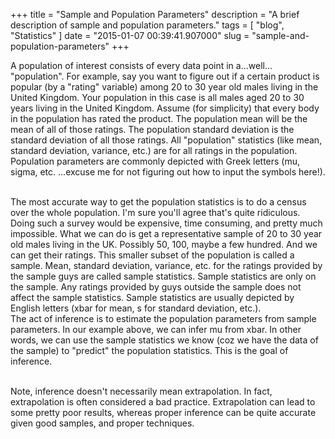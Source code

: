 
+++
title = "Sample and Population Parameters"
description = "A brief description of sample and population parameters."
tags = [ "blog", "Statistics" ]
date = "2015-01-07 00:39:41.907000"
slug = "sample-and-population-parameters"
+++
<p>A population of interest consists of every data point in a...well... "population". For example, say you want to figure out if a certain product is popular (by a "rating" variable) among 20 to 30 year old males living in the United Kingdom. Your population in this case is all males aged 20 to 30 years living in the United Kingdom. Assume (for simplicity) that every body in the population has rated the product. The population mean will be the mean of all of those ratings. The population standard deviation is the standard deviation of all those ratings. All "population" statistics (like mean, standard deviation, variance, etc.) are for all ratings in the population. Population parameters are commonly depicted with Greek letters (mu, sigma, etc. ...excuse me for not figuring out how to input the symbols here!).</p> <p><br>The most accurate way to get the population statistics is to do a census over the whole population. I'm sure you'll agree that's quite ridiculous. Doing such a survey would be expensive, time consuming, and pretty much impossible. What we can do is get a representative sample of 20 to 30 year old males living in the UK. Possibly 50, 100, maybe a few hundred. And we can get their ratings. This smaller subset of the population is called a sample. Mean, standard deviation, variance, etc. for the ratings provided by the sample guys are called sample statistics. Sample statistics are only on the sample. Any ratings provided by guys outside the sample does not affect the sample statistics. Sample statistics are usually depicted by English letters (xbar for mean, s for standard deviation, etc.).<br>The act of inference is to estimate the population parameters from sample parameters. In our example above, we can infer mu from xbar. In other words, we can use the sample statistics we know (coz we have the data of the sample) to "predict" the population statistics. This is the goal of inference. </p> <p><br>Note, inference doesn't necessarily mean extrapolation. In fact, extrapolation is often considered a bad practice. Extrapolation can lead to some pretty poor results, whereas proper inference can be quite accurate given good samples, and proper techniques.</p>
        